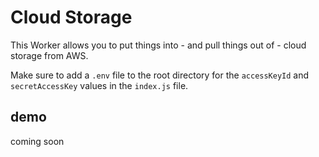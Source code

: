 # Cloud Storage

This Worker allows you to put things into - and pull things out of - cloud storage from AWS.

Make sure to add a `.env` file to the root directory for the `accessKeyId` and `secretAccessKey` values in the `index.js` file.

## demo

coming soon
